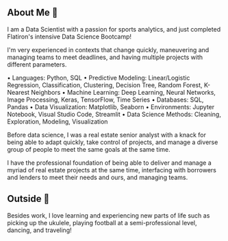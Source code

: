 ## About Me :wave:
I am a Data Scientist with a passion for sports analytics, and just completed Flatiron's intensive Data Science Bootcamp!

I'm very experienced in contexts that change quickly, maneuvering and managing teams to meet deadlines, and having multiple projects with different parameters.

• Languages: Python, SQL
• Predictive Modeling: Linear/Logistic Regression, Classification, Clustering, Decision Tree, Random Forest, K-Nearest Neighbors
• Machine Learning: Deep Learning, Neural Networks, Image Processing, Keras, TensorFlow, Time Series
• Databases: SQL, Pandas
• Data Visualization: Matplotlib, Seaborn
• Environments: Jupyter Notebook, Visual Studio Code, Streamlit
• Data Science Methods: Cleaning, Exploration, Modeling, Visualization

Before data science, I was a real estate senior analyst with a knack for being able to adapt quickly, take control of projects, and manage a diverse group of people to meet the same goals at the same time. 

I have the professional foundation of being able to deliver and manage a myriad of real estate projects at the same time, interfacing with borrowers and lenders to meet their needs and ours, and managing teams.

## Outside :palm_tree:
Besides work, I love learning and experiencing new parts of life such as picking up the ukulele, playing football at a semi-professional level, dancing, and traveling!

<!--
**vladiseki/vladiseki** is a ✨ _special_ ✨ repository because its `README.md` (this file) appears on your GitHub profile.

Here are some ideas to get you started:

- 🔭 I’m currently working on ...
- 🌱 I’m currently learning ...
- 👯 I’m looking to collaborate on ...
- 🤔 I’m looking for help with ...
- 💬 Ask me about ...
- 📫 How to reach me: ...
- 😄 Pronouns: ...
- ⚡ Fun fact: ...
-->
